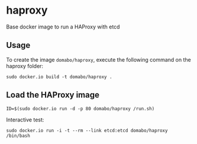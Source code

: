 haproxy
==================

Base docker image to run a HAProxy with etcd


Usage
-----

To create the image `domabo/haproxy`, execute the following command on the haproxy folder:

	sudo docker.io build -t domabo/haproxy .

Load the HAProxy image
------------------------

	ID=$(sudo docker.io run -d -p 80 domabo/haproxy /run.sh)
	
Interactive test:

	sudo docker.io run -i -t --rm --link etcd:etcd domabo/haproxy /bin/bash
	

